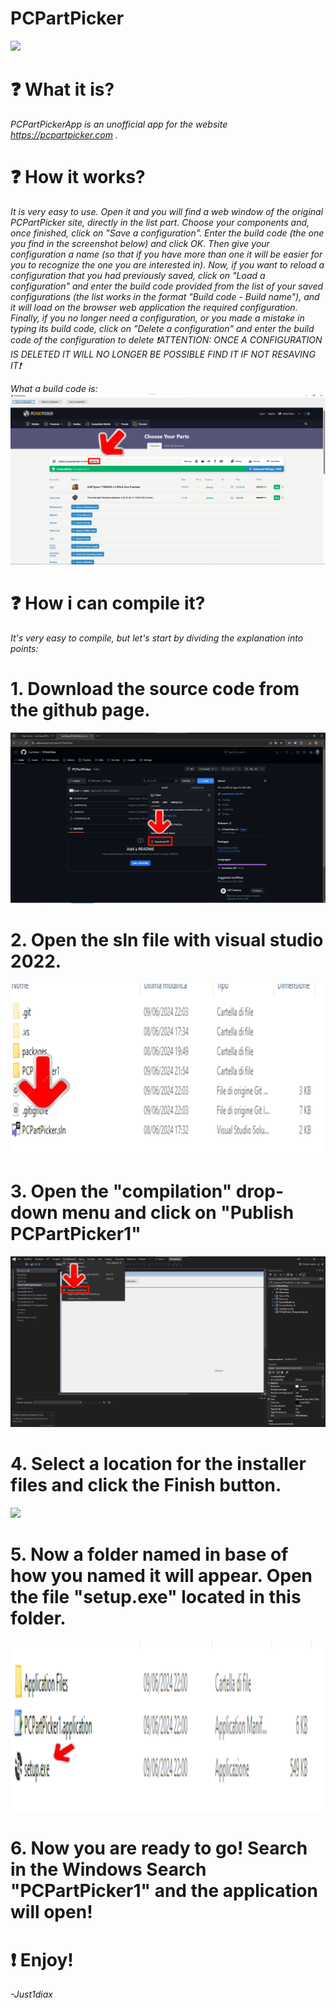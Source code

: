 # PCPartPicker

![](https://pcpartpicker.com/static/forever/img/default-avatar.png)
# ❓ What it is?

_PCPartPickerApp is an unofficial app for the website https://pcpartpicker.com ._


# ❓ How it works?

*It is very easy to use. Open it and you will find a web window of the original PCPartPicker site, directly in the list part. Choose your components and, once finished, click on "Save a configuration". Enter the build code (the one you find in the screenshot below) and click OK. Then give your configuration a name (so that if you have more than one it will be easier for you to recognize the one you are interested in). Now, if you want to reload a configuration that you had previously saved, click on "Load a configuration" and enter the build code provided from the list of your saved configurations (the list works in the format "Build code - Build name"), and it will load on the browser web application the required configuration. Finally, if you no longer need a configuration, or you made a mistake in typing its build code, click on "Delete a configuration" and enter the build code of the configuration to delete ❗ATTENTION: ONCE A CONFIGURATION IS DELETED IT WILL NO LONGER BE POSSIBLE FIND IT IF NOT RESAVING IT❗*

_What a build code is:_
![](readme_images/buildcode.png)


# ❓ How i can compile it?

*It's very easy to compile, but let's start by dividing the explanation into points:*

# 1. Download the source code from the github page.

![](readme_images/githubsource.png)

# 2. Open the sln file with visual studio 2022.

![](readme_images/slnfile.png)

# 3. Open the "compilation" drop-down menu and click on "Publish PCPartPicker1"

![](readme_images/publishvs.png)

# 4. Select a location for the installer files and click the Finish button.

![](readme_images/installer.png)

# 5. Now a folder named in base of how you named it will appear. Open the file "setup.exe" located in this folder.

![](readme_images/setup.png)

# 6. Now you are ready to go! Search in the Windows Search "PCPartPicker1" and the application will open!

# ❗ Enjoy!

_-Just1diax_
